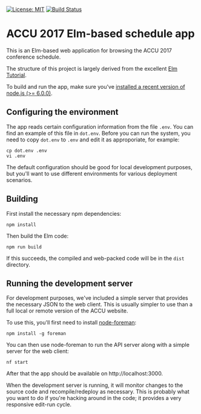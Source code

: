 [![License: MIT](https://img.shields.io/badge/License-MIT-yellow.svg)](https://opensource.org/licenses/MIT)
[![Build Status](https://travis-ci.org/ACCUConf/ACCUConf_Schedule_Web_Application.svg?branch=master)](https://travis-ci.org/ACCUConf/ACCUConf_Schedule_Web_Application)


# ACCU 2017 Elm-based schedule app

This is an Elm-based web application for browsing the ACCU 2017 conference
schedule.

The structure of this project is largely derived from the
excellent [Elm Tutorial](https://www.elm-tutorial.org/).

To build and run the app, make sure
you've
[installed a recent version of node.js (>= 6.0.0)](https://docs.npmjs.com/getting-started/installing-node).

## Configuring the environment

The app reads certain configuration information from the file `.env`. You can
find an example of this file in `dot.env`. Before you can run the system, you
need to copy `dot.env` to `.env` and edit it as approporiate, for example:

```
cp dot.env .env
vi .env
```

The default configuration should be good for local development purposes, but
you'll want to use different environments for various deployment scenarios.

## Building

First install the necessary npm dependencies:
```
npm install
```

Then build the Elm code:
```
npm run build
```

If this succeeds, the compiled and web-packed code will be in the `dist`
directory.

## Running the development server

For development purposes, we've included a simple server that provides the
necessary JSON to the web client. This is usually simpler to use than a full
local or remote version of the ACCU website.

To use this, you'll first need to
install [node-foreman](https://github.com/strongloop/node-foreman):

```
npm install -g foreman
```

You can then use node-foreman to run the API server along with a simple server
for the web client:

``` nf start ```

After that the app should be available on http://localhost:3000.

When the development server is running, it will monitor changes to the source
code and recompile/redeploy as necessary. This is probably what you want to do
if you're hacking around in the code; it provides a very responsive edit-run
cycle.
